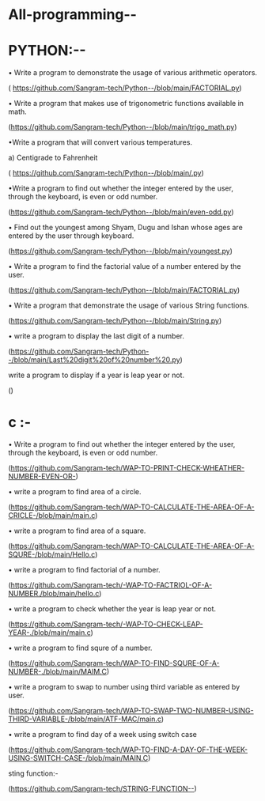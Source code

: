 # All-programming--
# PYTHON:--

• Write a program to demonstrate the usage of various arithmetic operators.

( https://github.com/Sangram-tech/Python--/blob/main/FACTORIAL.py)

• Write a program that makes use of trigonometric functions available in math.

(https://github.com/Sangram-tech/Python--/blob/main/trigo_math.py)

•Write a program that will convert various temperatures.

   a) Centigrade to Fahrenheit

( https://github.com/Sangram-tech/Python--/blob/main/.py)

•Write a program to find out whether the integer entered by the user, through the keyboard, is even or odd number. 

(https://github.com/Sangram-tech/Python--/blob/main/even-odd.py)

• Find out the youngest among Shyam, Dugu and Ishan whose ages are entered by the user through keyboard.

(https://github.com/Sangram-tech/Python--/blob/main/youngest.py)

• Write a program to find the factorial value of a number entered by the user.

(https://github.com/Sangram-tech/Python--/blob/main/FACTORIAL.py)

• Write a program that demonstrate the usage of various String functions.

(https://github.com/Sangram-tech/Python--/blob/main/String.py)

• write a program to display the last digit of a number.

(https://github.com/Sangram-tech/Python--/blob/main/Last%20digit%20of%20number%20.py)

  write a program to display if a year is leap year or not.

  ()





# c :-

• Write a program to find out whether the integer entered by the user, through the keyboard, is even or odd number. 

(https://github.com/Sangram-tech/WAP-TO-PRINT-CHECK-WHEATHER-NUMBER-EVEN-OR-)

• write a program to find area of a circle.

(https://github.com/Sangram-tech/WAP-TO-CALCULATE-THE-AREA-OF-A-CRICLE-/blob/main/main.c)

• write a program to find area of a square.

(https://github.com/Sangram-tech/WAP-TO-CALCULATE-THE-AREA-OF-A-SQURE-/blob/main/Hello.c)

• write a program to find factorial of a number.

(https://github.com/Sangram-tech/-WAP-TO-FACTRIOL-OF-A-NUMBER./blob/main/hello.c)

• write a program to check whether the year is leap year or not.

(https://github.com/Sangram-tech/-WAP-TO-CHECK-LEAP-YEAR-./blob/main/main.c)

• write a program to find squre of a number.

(https://github.com/Sangram-tech/WAP-TO-FIND-SQURE-OF-A-NUMBER-./blob/main/MAIM.C)

• write a program to swap to number using third variable as entered by user.

(https://github.com/Sangram-tech/WAP-TO-SWAP-TWO-NUMBER-USING-THIRD-VARIABLE-/blob/main/ATF-MAC/main.c)

• write a program to find day of a week using switch case 

(https://github.com/Sangram-tech/WAP-TO-FIND-A-DAY-OF-THE-WEEK-USING-SWITCH-CASE-/blob/main/MAIN.C)

sting function:-

(https://github.com/Sangram-tech/STRING-FUNCTION--)

